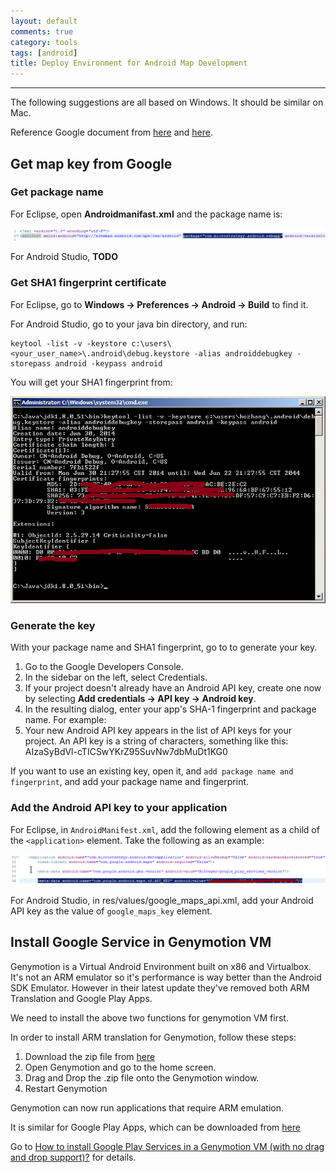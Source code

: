 ```yaml
---
layout: default
comments: true
category: tools
tags: [android]
title: Deploy Environment for Android Map Development
---
```

---

The following suggestions are all based on Windows. It should be similar on Mac.

Reference Google document from [here](https://developers.google.com/maps/documentation/android/signup) and [here](https://developers.google.com/maps/documentation/android/start).

## Get map key from Google

### Get package name

For Eclipse, open **Androidmanifast.xml** and the package name is:

![003_package_name_in_Eclipse](../images/003_package_name_in_Eclipse.png)

For Android Studio, **TODO**

### Get SHA1 fingerprint certificate

For Eclipse, go to **Windows -> Preferences -> Android -> Build** to find it.

For Android Studio, go to your java bin directory, and run:

    keytool -list -v -keystore c:\users\<your_user_name>\.android\debug.keystore -alias androiddebugkey -storepass android -keypass android

You will get your SHA1 fingerprint from:

![004_SHA1_in_Android_Studio](../images/004_SHA1_in_Android_Studio.png)

### Generate the key

With your package name and SHA1 fingerprint, go to []() to generate your key.

1. Go to the Google Developers Console.
2. In the sidebar on the left, select Credentials.
3. If your project doesn't already have an Android API key, create one now by selecting **Add credentials -> API key -> Android key**.
4. In the resulting dialog, enter your app's SHA-1 fingerprint and package name. For example:
5. Your new Android API key appears in the list of API keys for your project. An API key is a string of characters, something like this:
    AIzaSyBdVl-cTICSwYKrZ95SuvNw7dbMuDt1KG0

If you want to use an existing key, open it, and `add package name and fingerprint`, and add your package name and fingerprint.

### Add the Android API key to your application

For Eclipse, in `AndroidManifest.xml`, add the following element as a child of the `<application>` element. Take the following as an example:

![002_add_key_in_Eclipse](../images/002_add_key_in_Eclipse.png)

For Android Studio, in res/values/google_maps_api.xml, add your Android API key as the value of `google_maps_key` element.

## Install Google Service in Genymotion VM

Genymotion is a Virtual Android Environment built on x86 and Virtualbox. It's not an ARM emulator so it's performance is way better than the Android SDK Emulator. However in their latest update they've removed both ARM Translation and Google Play Apps. 

We need to install the above two functions for genymotion VM first.

In order to install ARM translation for Genymotion, follow these steps:

1. Download the zip file from [here](http://filetrip.net/dl?4SUOrdcMRv)
2. Open Genymotion and go to the home screen.
3. Drag and Drop the .zip file onto the Genymotion window.
4. Restart Genymotion

Genymotion can now run applications that require ARM emulation.

It is similar for Google Play Apps, which can be downloaded from [here](https://www.androidfilehost.com/?fid=95784891001614559)

Go to [How to install Google Play Services in a Genymotion VM (with no drag and drop support)?](http://stackoverflow.com/questions/20121883/how-to-install-google-play-services-in-a-genymotion-vm-with-no-drag-and-drop-su) for details.